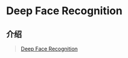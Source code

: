# Deep Face Recognition

## 介绍

> [Deep Face Recognition](http://www.bmva.org/bmvc/2015/papers/paper041/abstract041.pdf)





